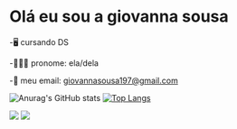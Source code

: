# Olá eu sou a giovanna sousa


-🖥️ cursando DS

-👩🏽‍💼 pronome: ela/dela

-💼 meu email: giovannasousa197@gmail.com

![Anurag's GitHub stats](https://github-readme-stats.vercel.app/api?username=giihsousaa&show_icons=true&theme=radical&title_color=f7ff04&text_color=f7ff04&bg_color=d14cff)
[![Top Langs](https://github-readme-stats.vercel.app/api/top-langs/?username=giihsousaa&layout=compact)](https://github.com/giihsousaa/github-readme-stats)

 <a href="https://instagram.com/_giihsousaa_" target="_blank"><img src="https://img.shields.io/badge/-Instagram-%23E4405F?style=for-the-badge&logo=instagram&logoColor=white" target="_blank"></a> <a
                                                                                                                                                                                            href="mailto:giovannasousa197@gmail.com"><img src="https://img.shields.io/badge/-Gmail-%23333?style=for-the-badge&logo=gmail&logoColor=white" target="_blank"></a> 








